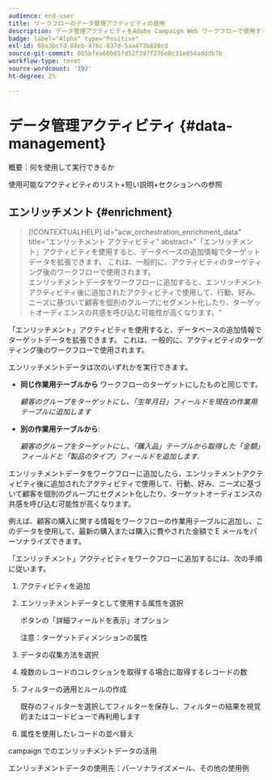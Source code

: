 ```yaml
---
audience: end-user
title: ワークフローのデータ管理アクティビティの使用
description: データ管理アクティビティをAdobe Campaign Web ワークフローで使用する方法を説明します
badge: label="Alpha" type="Positive"
exl-id: 6ba3bcfd-84eb-476c-837d-5aa473b820cd
source-git-commit: 0b5bfea60b65fd52f397f276e0c31e854adddb7b
workflow-type: tm+mt
source-wordcount: '392'
ht-degree: 2%

---
```


# データ管理アクティビティ {#data-management}

概要：何を使用して実行できるか

使用可能なアクティビティのリスト+短い説明+セクションへの参照

## エンリッチメント {#enrichment}

>[!CONTEXTUALHELP]
>id="acw_orchestration_enrichment_data"
>title="エンリッチメント アクティビティ"
>abstract="「エンリッチメント」アクティビティを使用すると、データベースの追加情報でターゲットデータを拡張できます。 これは、一般的に、アクティビティのターゲティング後のワークフローで使用されます。<br/>エンリッチメントデータをワークフローに追加すると、エンリッチメントアクティビティ後に追加されたアクティビティで使用して、行動、好み、ニーズに基づいて顧客を個別のグループにセグメント化したり、ターゲットオーディエンスの共感を呼び込む可能性が高くなります。"

「エンリッチメント」アクティビティを使用すると、データベースの追加情報でターゲットデータを拡張できます。 これは、一般的に、アクティビティのターゲティング後のワークフローで使用されます。

エンリッチメントデータは次のいずれかを実行できます。

* **同じ作業用テーブルから** ワークフローのターゲットにしたものと同じです。

   *顧客のグループをターゲットにし、「生年月日」フィールドを現在の作業用テーブルに追加します*

* **別の作業用テーブルから**:

   *顧客のグループをターゲットにし、「購入品」テーブルから取得した「金額」フィールドと「製品のタイプ」フィールドを追加します*.

エンリッチメントデータをワークフローに追加したら、エンリッチメントアクティビティ後に追加されたアクティビティで使用して、行動、好み、ニーズに基づいて顧客を個別のグループにセグメント化したり、ターゲットオーディエンスの共感を呼び込む可能性が高くなります。

例えば、顧客の購入に関する情報をワークフローの作業用テーブルに追加し、このデータを使用して、最新の購入または購入に費やされた金額で E メールをパーソナライズできます。

「エンリッチメント」アクティビティをワークフローに追加するには、次の手順に従います。

1. アクティビティを追加
1. エンリッチメントデータとして使用する属性を選択

   ボタンの「詳細フィールドを表示」オプション

   注意：ターゲットディメンションの属性

1. データの収集方法を選択
1. 複数のレコードのコレクションを取得する場合に取得するレコードの数
1. フィルターの適用とルールの作成

   既存のフィルターを選択してフィルターを保存し、フィルターの結果を視覚的またはコードビューで再利用します

1. 属性を使用したレコードの並べ替え

campaign でのエンリッチメントデータの活用

エンリッチメントデータの使用先：パーソナライズメール、その他の使用例

